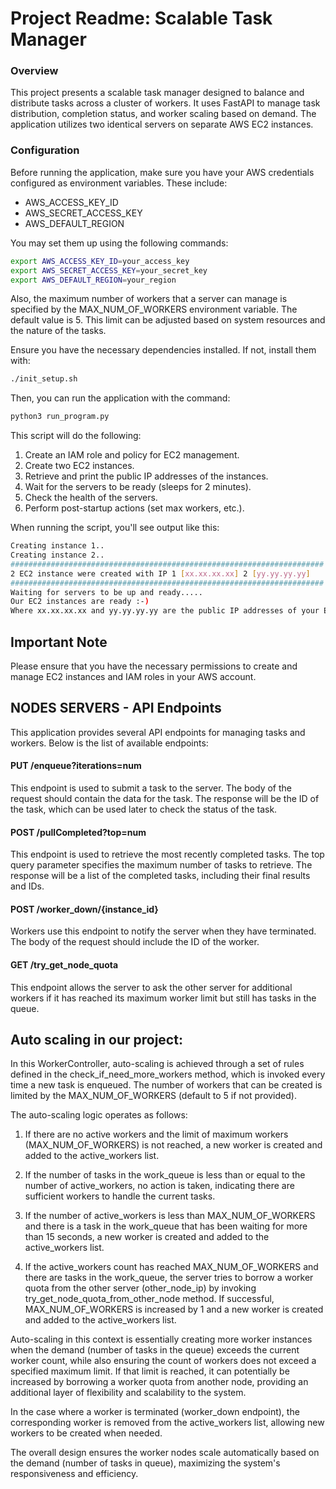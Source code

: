 # Project Readme: Scalable Task Manager
### Overview
This project presents a scalable task manager designed to balance and distribute tasks across a cluster of workers. It uses FastAPI to manage task distribution, completion status, and worker scaling based on demand. The application utilizes two identical servers on separate AWS EC2 instances.

### Configuration
Before running the application, make sure you have your AWS credentials configured as environment variables. These include:

* AWS_ACCESS_KEY_ID
* AWS_SECRET_ACCESS_KEY
* AWS_DEFAULT_REGION

You may set them up using the following commands:

```bash
export AWS_ACCESS_KEY_ID=your_access_key
export AWS_SECRET_ACCESS_KEY=your_secret_key
export AWS_DEFAULT_REGION=your_region
```

Also, the maximum number of workers that a server can manage is specified by the MAX_NUM_OF_WORKERS environment variable. The default value is 5. This limit can be adjusted based on system resources and the nature of the tasks.


Ensure you have the necessary dependencies installed. If not, install them with:

```bash
./init_setup.sh
```
Then, you can run the application with the command:

```bash
python3 run_program.py
```
This script will do the following:

1. Create an IAM role and policy for EC2 management.
2. Create two EC2 instances.
3. Retrieve and print the public IP addresses of the instances.
4. Wait for the servers to be ready (sleeps for 2 minutes).
5. Check the health of the servers.
6. Perform post-startup actions (set max workers, etc.).


When running the script, you'll see output like this:

```bash
Creating instance 1..
Creating instance 2..
######################################################################
2 EC2 instance were created with IP 1 [xx.xx.xx.xx] 2 [yy.yy.yy.yy]
######################################################################
Waiting for servers to be up and ready.....
Our EC2 instances are ready :-)
Where xx.xx.xx.xx and yy.yy.yy.yy are the public IP addresses of your EC2 instances.
```

## Important Note
Please ensure that you have the necessary permissions to create and manage EC2 instances and IAM roles in your AWS account.

## NODES SERVERS - API Endpoints
This application provides several API endpoints for managing tasks and workers. Below is the list of available endpoints:

#### PUT /enqueue?iterations=num
This endpoint is used to submit a task to the server. The body of the request should contain the data for the task. The response will be the ID of the task, which can be used later to check the status of the task.

#### POST /pullCompleted?top=num
This endpoint is used to retrieve the most recently completed tasks. The top query parameter specifies the maximum number of tasks to retrieve. The response will be a list of the completed tasks, including their final results and IDs.

#### POST /worker_down/{instance_id}
Workers use this endpoint to notify the server when they have terminated. The body of the request should include the ID of the worker.

#### GET /try_get_node_quota
This endpoint allows the server to ask the other server for additional workers if it has reached its maximum worker limit but still has tasks in the queue.


## Auto scaling in our project:
In this WorkerController, auto-scaling is achieved through a set of rules defined in the check_if_need_more_workers method, 
which is invoked every time a new task is enqueued. 
The number of workers that can be created is limited by the MAX_NUM_OF_WORKERS (default to 5 if not provided).

The auto-scaling logic operates as follows:

1. If there are no active workers and the limit of maximum workers (MAX_NUM_OF_WORKERS) is not reached, a new worker is created and added to the active_workers list.

2. If the number of tasks in the work_queue is less than or equal to the number of active_workers, no action is taken, indicating there are sufficient workers to handle the current tasks.

3. If the number of active_workers is less than MAX_NUM_OF_WORKERS and there is a task in the work_queue that has been waiting for more than 15 seconds, a new worker is created and added to the active_workers list.

4. If the active_workers count has reached MAX_NUM_OF_WORKERS and there are tasks in the work_queue, the server tries to borrow a worker quota from the other server (other_node_ip) by invoking try_get_node_quota_from_other_node method. If successful, MAX_NUM_OF_WORKERS is increased by 1 and a new worker is created and added to the active_workers list.

Auto-scaling in this context is essentially creating more worker instances when the demand 
(number of tasks in the queue) exceeds the current worker count, 
while also ensuring the count of workers does not exceed a specified maximum limit. 
If that limit is reached, it can potentially be increased by borrowing a worker quota from another node, providing an additional layer of flexibility and scalability to the system.

In the case where a worker is terminated (worker_down endpoint), 
the corresponding worker is removed from the active_workers list, 
allowing new workers to be created when needed.

The overall design ensures the worker nodes scale automatically based on the demand 
(number of tasks in queue), maximizing the system's responsiveness and efficiency.